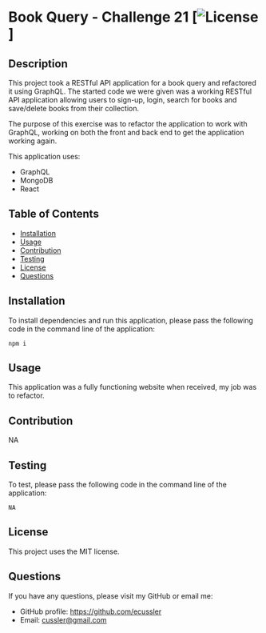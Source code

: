 # Book Query - Challenge 21 [![License](https://img.shields.io/badge/License-MIT-yellow.svg)]
  
  ## Description
  This project took a RESTful API application for a book query and refactored it using GraphQL. The started code we were given was a working RESTful API application allowing users to sign-up, login, search for books and save/delete books from their collection. 
 
  The purpose of this exercise was to refactor the application to work with GraphQL, working on both the front and back end to get the application working again. 

  This application uses: 
  - GraphQL
  - MongoDB 
  - React
  
  ## Table of Contents
   - [Installation](#installation)
   - [Usage](#usage)
   - [Contribution](#contribution)
   - [Testing](#testing)
   - [License](#license)
   - [Questions](#questions)

  ## Installation
  To install dependencies and run this application, please pass the following code in the command line of the application:

  ~~~
  npm i
  ~~~

  ## Usage
  This application was a fully functioning website when received, my job was to refactor.

  ## Contribution
  NA

  ## Testing
  To test, please pass the following code in the command line of the application:

  ~~~
  NA
  ~~~

  ## License
  
  This project uses the MIT license.

  ## Questions
  If you have any questions, please visit my GitHub or email me:
  - GitHub profile: https://github.com/ecussler
  - Email: cussler@gmail.com
  

